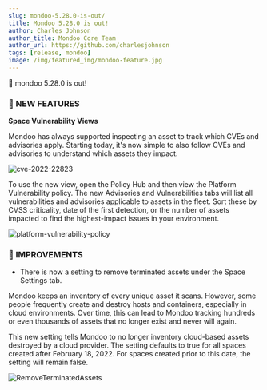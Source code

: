 ```yaml
---
slug: mondoo-5.28.0-is-out/
title: Mondoo 5.28.0 is out!
author: Charles Johnson
author_title: Mondoo Core Team
author_url: https://github.com/charlesjohnson
tags: [release, mondoo]
image: /img/featured_img/mondoo-feature.jpg
---
```


🥳 mondoo 5.28.0 is out!

### 🎉 NEW FEATURES

**Space Vulnerability Views**

Mondoo has always supported inspecting an asset to track which CVEs and advisories apply. Starting today, it's now simple to also follow CVEs and advisories to understand which assets they impact.

![cve-2022-22823](/img/releases/2022-02-23-mondoo-5.28.0-is-out/cve-2022-22823.png)

To use the new view, open the Policy Hub and then view the Platform Vulnerability policy. The new Advisories and Vulnerabilities tabs will list all vulnerabilities and advisories applicable to assets in the fleet. Sort these by CVSS criticality, date of the first detection, or the number of assets impacted to find the highest-impact issues in your environment.

![platform-vulnerability-policy](/img/releases/2022-02-23-mondoo-5.28.0-is-out/platform-vulnerability-policy.png)

### 🧹 IMPROVEMENTS

- There is now a setting to remove terminated assets under the Space Settings tab.

Mondoo keeps an inventory of every unique asset it scans. However, some people frequently create and destroy hosts and containers, especially in cloud environments. Over time, this can lead to Mondoo tracking hundreds or even thousands of assets that no longer exist and never will again.

This new setting tells Mondoo to no longer inventory cloud-based assets destroyed by a cloud provider. The setting defaults to true for all spaces created after February 18, 2022. For spaces created prior to this date, the setting will remain false.

![RemoveTerminatedAssets](/img/releases/2022-02-23-mondoo-5.28.0-is-out/remove-terminated-assets.png)

